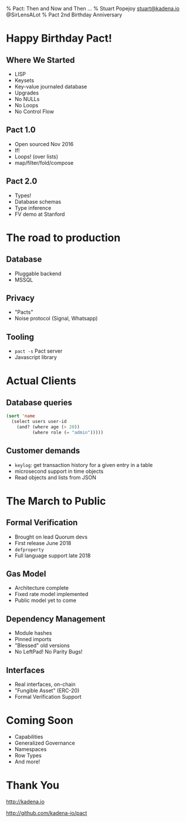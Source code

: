% Pact: Then and Now and Then ...
% Stuart Popejoy stuart@kadena.io @SirLensALot
% Pact 2nd Birthday Anniversary

# Happy Birthday Pact!
## Where We Started

- LISP
- Keysets
- Key-value journaled database
- Upgrades
- No NULLs
- No Loops
- No Control Flow

## Pact 1.0
- Open sourced Nov 2016
- If!
- Loops! (over lists)
- map/filter/fold/compose

## Pact 2.0
- Types!
- Database schemas
- Type inference
- FV demo at Stanford

# The road to production
## Database

- Pluggable backend
- MSSQL

## Privacy

- "Pacts"
- Noise protocol (Signal, Whatsapp)

## Tooling
- `pact -s` Pact server
- Javascript library

# Actual Clients

## Database queries

```lisp
(sort 'name
  (select users user-id
    (and? (where age (> 20))
          (where role (= "admin")))))
```

## Customer demands

- `keylog`: get transaction history for a given entry in a table
- microsecond support in time objects
- Read objects and lists from JSON

# The March to Public

## Formal Verification
- Brought on lead Quorum devs
- First release June 2018
- `defproperty`
- Full language support late 2018

## Gas Model
- Architecture complete
- Fixed rate model implemented
- Public model yet to come

## Dependency Management
- Module hashes
- Pinned imports
- "Blessed" old versions
- No LeftPad! No Parity Bugs!

## Interfaces
- Real interfaces, on-chain
- "Fungible Asset" (ERC-20)
- Formal Verification Support

# Coming Soon

- Capabilities
- Generalized Governance
- Namespaces
- Row Types
- And more!

# Thank You

<http://kadena.io>

<http://github.com/kadena-io/pact>
